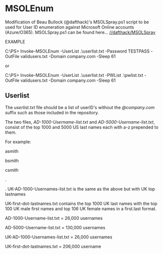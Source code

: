 # MSOLEnum
Modification of Beau Bullock (@dafthack)'s MSOLSpray.ps1 script to be used for User ID enumeration against Microsoft Online accounts (Azure/O365).  MSOLSpray.ps1 can be found here... [//dafthack/MSOLSpray](https://github.com/dafthack/MSOLSpray)

EXAMPLE
        
C:\PS> Invoke-MSOLEnum -UserList .\userlist.txt -Password TESTPASS -OutFile validusers.txt -Domain company.com -Sleep 61

or

C:\PS> Invoke-MSOLEnum -UserList .\userlist.txt -PWList .\pwlist.txt -OutFile validusers.txt -Domain company.com -Sleep 61


## Userlist

The *userlist.txt* file should be a list of userID's without the *@company.com* suffix such as those included in the repository.

The two files, *AD-1000-Username-list.txt* and *AD-5000-Username-list.txt*, consist of the top 1000 and 5000 US last names each with a-z prepended to them.

For example:

asmith

bsmith

csmith

.

.
UK-AD-1000-Usernames-list.txt is the same as the above but with UK top lastnames

UK-first-dot-lastnames.txt contains the top 1000 UK last names with the top 100 UK male first names and top 106 UK female names in a first.last format.


AD-1000-Username-list.txt = 26,000 usernames

AD-5000-Username-list.txt = 130,000 usernames

UK-AD-1000-Usernames-list.txt = 26,000 usernames

UK-first-dot-lastnames.txt = 206,000 username
